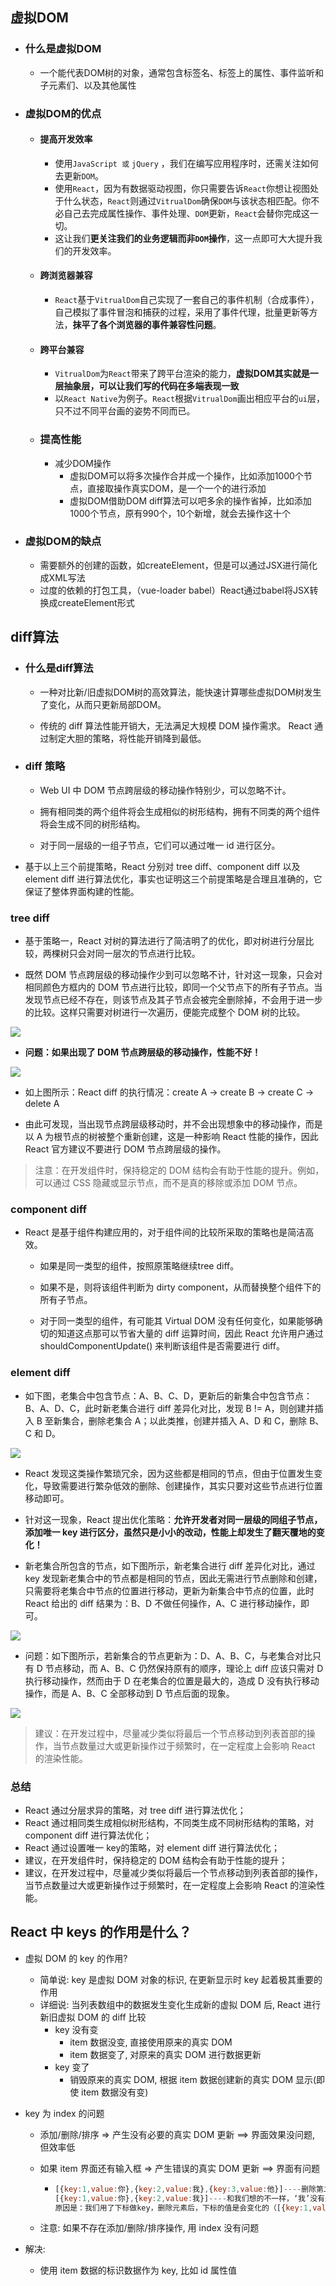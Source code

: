 ## 虚拟DOM

- ### 什么是虚拟DOM

  - 一个能代表DOM树的对象，通常包含标签名、标签上的属性、事件监听和子元素们、以及其他属性

- ### 虚拟DOM的优点

  - #### 提高开发效率

    - 使用`JavaScript 或` `jQuery` ，我们在编写应用程序时，还需关注如何去更新`DOM`。
    - 使用`React`，因为有数据驱动视图，你只需要告诉`React`你想让视图处于什么状态，`React`则通过`VitrualDom`确保`DOM`与该状态相匹配。你不必自己去完成属性操作、事件处理、`DOM`更新，`React`会替你完成这一切。
    - 这让我们**更关注我们的业务逻辑而非`DOM`操作**，这一点即可大大提升我们的开发效率。

  - #### 跨浏览器兼容

    - `React`基于`VitrualDom`自己实现了一套自己的事件机制（合成事件），自己模拟了事件冒泡和捕获的过程，采用了事件代理，批量更新等方法，**抹平了各个浏览器的事件兼容性问题**。

  - #### 跨平台兼容

    - `VitrualDom`为`React`带来了跨平台渲染的能力，**虚拟DOM其实就是一层抽象层，可以让我们写的代码在多端表现一致**
    - 以`React Native`为例子。`React`根据`VitrualDom`画出相应平台的`ui`层，只不过不同平台画的姿势不同而已。

  - ### 提高性能

    - 减少DOM操作
      - 虚拟DOM可以将多次操作合并成一个操作，比如添加1000个节点，直接取操作真实DOM，是一个一个的进行添加
      - 虚拟DOM借助DOM diff算法可以吧多余的操作省掉，比如添加1000个节点，原有990个，10个新增，就会去操作这十个

- ### 虚拟DOM的缺点

  - 需要额外的创建的函数，如createElement，但是可以通过JSX进行简化成XML写法
  - 过度的依赖的打包工具，（vue-loader babel）React通过babel将JSX转换成createElement形式

## diff算法

- ### 什么是diff算法

  - 一种对比新/旧虚拟DOM树的高效算法，能快速计算哪些虚拟DOM树发生了变化，从而只更新局部DOM。


  - 传统的 diff 算法性能开销大，无法满足大规模 DOM 操作需求。 React 通过制定大胆的策略，将性能开销降到最低。


- ### diff 策略

  - Web UI 中 DOM 节点跨层级的移动操作特别少，可以忽略不计。

  - 拥有相同类的两个组件将会生成相似的树形结构，拥有不同类的两个组件将会生成不同的树形结构。

  - 对于同一层级的一组子节点，它们可以通过唯一 id 进行区分。


- 基于以上三个前提策略，React 分别对 tree diff、component diff 以及 element diff 进行算法优化，事实也证明这三个前提策略是合理且准确的，它保证了整体界面构建的性能。


### tree diff

- 基于策略一，React 对树的算法进行了简洁明了的优化，即对树进行分层比较，两棵树只会对同一层次的节点进行比较。


- 既然 DOM 节点跨层级的移动操作少到可以忽略不计，针对这一现象，只会对相同颜色方框内的 DOM 节点进行比较，即同一个父节点下的所有子节点。当发现节点已经不存在，则该节点及其子节点会被完全删除掉，不会用于进一步的比较。这样只需要对树进行一次遍历，便能完成整个 DOM 树的比较。


![](https://pic1.zhimg.com/80/0c08dbb6b1e0745780de4d208ad51d34_hd.png)

- **问题：如果出现了 DOM 节点跨层级的移动操作，性能不好！**

![](https://pic2.zhimg.com/80/d712a73769688afe1ef1a055391d99ed_hd.png)

- 如上图所示：React diff 的执行情况：create A -> create B -> create C -> delete A


- 由此可发现，当出现节点跨层级移动时，并不会出现想象中的移动操作，而是以 A 为根节点的树被整个重新创建，这是一种影响 React 性能的操作，因此 React 官方建议不要进行 DOM 节点跨层级的操作。


> 注意：在开发组件时，保持稳定的 DOM 结构会有助于性能的提升。例如，可以通过 CSS 隐藏或显示节点，而不是真的移除或添加 DOM 节点。

### component diff 

- React 是基于组件构建应用的，对于组件间的比较所采取的策略也是简洁高效。

  - 如果是同一类型的组件，按照原策略继续tree diff。

  - 如果不是，则将该组件判断为 dirty component，从而替换整个组件下的所有子节点。

  - 对于同一类型的组件，有可能其 Virtual DOM 没有任何变化，如果能够确切的知道这点那可以节省大量的 diff 运算时间，因此 React 允许用户通过 shouldComponentUpdate() 来判断该组件是否需要进行 diff。


### element diff

- 如下图，老集合中包含节点：A、B、C、D，更新后的新集合中包含节点：B、A、D、C，此时新老集合进行 diff 差异化对比，发现 B != A，则创建并插入 B 至新集合，删除老集合 A；以此类推，创建并插入 A、D 和 C，删除 B、C 和 D。


![](https://pic2.zhimg.com/80/7541670c089b84c59b84e9438e92a8e9_hd.png)

- React 发现这类操作繁琐冗余，因为这些都是相同的节点，但由于位置发生变化，导致需要进行繁杂低效的删除、创建操作，其实只要对这些节点进行位置移动即可。


- 针对这一现象，React 提出优化策略：**允许开发者对同一层级的同组子节点，添加唯一 key 进行区分，虽然只是小小的改动，性能上却发生了翻天覆地的变化！**


- 新老集合所包含的节点，如下图所示，新老集合进行 diff 差异化对比，通过 key 发现新老集合中的节点都是相同的节点，因此无需进行节点删除和创建，只需要将老集合中节点的位置进行移动，更新为新集合中节点的位置，此时 React 给出的 diff 结果为：B、D 不做任何操作，A、C 进行移动操作，即可。


![](https://pic4.zhimg.com/80/c0aa97d996de5e7f1069e97ca3accfeb_hd.png)

- 问题：如下图所示，若新集合的节点更新为：D、A、B、C，与老集合对比只有 D 节点移动，而 A、B、C 仍然保持原有的顺序，理论上 diff 应该只需对 D 执行移动操作，然而由于 D 在老集合的位置是最大的，造成 D 没有执行移动操作，而是 A、B、C 全部移动到 D 节点后面的现象。


![](https://pic1.zhimg.com/80/7b9beae0cf0a5bc8c2e82d00c43d1c90_hd.png)

> 建议：在开发过程中，尽量减少类似将最后一个节点移动到列表首部的操作，当节点数量过大或更新操作过于频繁时，在一定程度上会影响 React 的渲染性能。

### 总结

- React 通过分层求异的策略，对 tree diff 进行算法优化；
- React 通过相同类生成相似树形结构，不同类生成不同树形结构的策略，对 component diff 进行算法优化；
- React 通过设置唯一 key的策略，对 element diff 进行算法优化；
- 建议，在开发组件时，保持稳定的 DOM 结构会有助于性能的提升；
- 建议，在开发过程中，尽量减少类似将最后一个节点移动到列表首部的操作，当节点数量过大或更新操作过于频繁时，在一定程度上会影响 React 的渲染性能。

##  React 中 keys 的作用是什么？

- 虚拟 DOM 的 key 的作用?

  - 简单说: key 是虚拟 DOM 对象的标识, 在更新显示时 key 起着极其重要的作用
  - 详细说: 当列表数组中的数据发生变化生成新的虚拟 DOM 后, React 进行新旧虚拟 DOM 的 diff 比较
    - key 没有变
      - item 数据没变, 直接使用原来的真实 DOM
      - item 数据变了, 对原来的真实 DOM 进行数据更新
    - key 变了
      - 销毁原来的真实 DOM, 根据 item 数据创建新的真实 DOM 显示(即使 item 数据没有变)

- key 为 index 的问题

  - 添加/删除/排序 => 产生没有必要的真实 DOM 更新 ==> 界面效果没问题, 但效率低

  - 如果 item 界面还有输入框 => 产生错误的真实 DOM 更新 ==> 界面有问题

    - ```js
      [{key:1,value:你},{key:2,value:我},{key:3,value:他}]----删除第二个（我）
      [{key:1,value:你},{key:2,value:我}]----和我们想的不一样，‘我’没有删除，删除了‘他’
      原因是：我们用了下标做key，删除元素后，下标的值是会变化的（[{key:1,value:你},{key:2,value:他}]），diff算法时发现key值是1、2，算法会认为1、2没有变，只是删除了3，所有最终显示的是[{key:1,value:你},{key:2,value:我}]，将‘他删除’
      ```

  - 注意: 如果不存在添加/删除/排序操作, 用 index 没有问题

- 解决:

  - 使用 item 数据的标识数据作为 key, 比如 id 属性值

